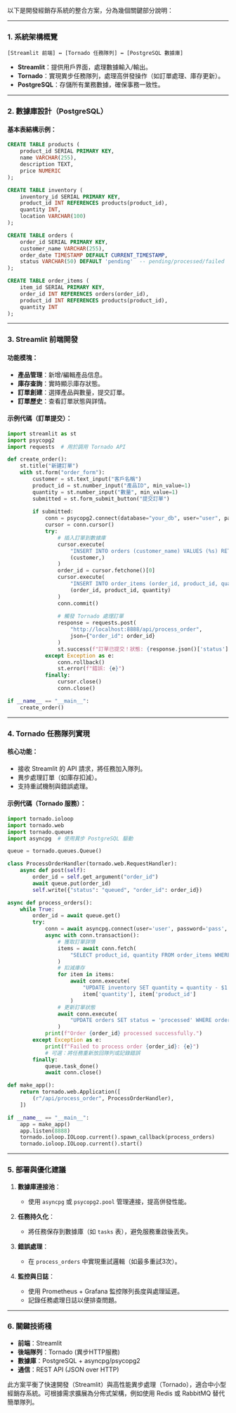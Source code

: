 以下是開發經銷存系統的整合方案，分為幾個關鍵部分說明：

---

### **1. 系統架構概覽**
```
[Streamlit 前端] ↔ [Tornado 任務隊列] ↔ [PostgreSQL 數據庫]
```
- **Streamlit**：提供用戶界面，處理數據輸入/輸出。
- **Tornado**：實現異步任務隊列，處理高併發操作（如訂單處理、庫存更新）。
- **PostgreSQL**：存儲所有業務數據，確保事務一致性。

---

### **2. 數據庫設計（PostgreSQL）**
#### 基本表結構示例：
```sql
CREATE TABLE products (
    product_id SERIAL PRIMARY KEY,
    name VARCHAR(255),
    description TEXT,
    price NUMERIC
);

CREATE TABLE inventory (
    inventory_id SERIAL PRIMARY KEY,
    product_id INT REFERENCES products(product_id),
    quantity INT,
    location VARCHAR(100)
);

CREATE TABLE orders (
    order_id SERIAL PRIMARY KEY,
    customer_name VARCHAR(255),
    order_date TIMESTAMP DEFAULT CURRENT_TIMESTAMP,
    status VARCHAR(50) DEFAULT 'pending'  -- pending/processed/failed
);

CREATE TABLE order_items (
    item_id SERIAL PRIMARY KEY,
    order_id INT REFERENCES orders(order_id),
    product_id INT REFERENCES products(product_id),
    quantity INT
);
```

---

### **3. Streamlit 前端開發**
#### 功能模塊：
- **產品管理**：新增/編輯產品信息。
- **庫存查詢**：實時顯示庫存狀態。
- **訂單創建**：選擇產品與數量，提交訂單。
- **訂單歷史**：查看訂單狀態與詳情。

#### 示例代碼（訂單提交）：
```python
import streamlit as st
import psycopg2
import requests  # 用於調用 Tornado API

def create_order():
    st.title("新建訂單")
    with st.form("order_form"):
        customer = st.text_input("客戶名稱")
        product_id = st.number_input("產品ID", min_value=1)
        quantity = st.number_input("數量", min_value=1)
        submitted = st.form_submit_button("提交訂單")
        
        if submitted:
            conn = psycopg2.connect(database="your_db", user="user", password="pass", host="localhost")
            cursor = conn.cursor()
            try:
                # 插入訂單到數據庫
                cursor.execute(
                    "INSERT INTO orders (customer_name) VALUES (%s) RETURNING order_id",
                    (customer,)
                )
                order_id = cursor.fetchone()[0]
                cursor.execute(
                    "INSERT INTO order_items (order_id, product_id, quantity) VALUES (%s, %s, %s)",
                    (order_id, product_id, quantity)
                )
                conn.commit()
                
                # 觸發 Tornado 處理訂單
                response = requests.post(
                    "http://localhost:8888/api/process_order",
                    json={"order_id": order_id}
                )
                st.success(f"訂單已提交！狀態: {response.json()['status']}")
            except Exception as e:
                conn.rollback()
                st.error(f"錯誤: {e}")
            finally:
                cursor.close()
                conn.close()

if __name__ == "__main__":
    create_order()
```

---

### **4. Tornado 任務隊列實現**
#### 核心功能：
- 接收 Streamlit 的 API 請求，將任務加入隊列。
- 異步處理訂單（如庫存扣減）。
- 支持重試機制與錯誤處理。

#### 示例代碼（Tornado 服務）：
```python
import tornado.ioloop
import tornado.web
import tornado.queues
import asyncpg  # 使用異步 PostgreSQL 驅動

queue = tornado.queues.Queue()

class ProcessOrderHandler(tornado.web.RequestHandler):
    async def post(self):
        order_id = self.get_argument("order_id")
        await queue.put(order_id)
        self.write({"status": "queued", "order_id": order_id})

async def process_orders():
    while True:
        order_id = await queue.get()
        try:
            conn = await asyncpg.connect(user='user', password='pass', database='your_db', host='localhost')
            async with conn.transaction():
                # 獲取訂單詳情
                items = await conn.fetch(
                    "SELECT product_id, quantity FROM order_items WHERE order_id = $1", order_id
                )
                # 扣減庫存
                for item in items:
                    await conn.execute(
                        "UPDATE inventory SET quantity = quantity - $1 WHERE product_id = $2",
                        item['quantity'], item['product_id']
                    )
                # 更新訂單狀態
                await conn.execute(
                    "UPDATE orders SET status = 'processed' WHERE order_id = $1", order_id
                )
            print(f"Order {order_id} processed successfully.")
        except Exception as e:
            print(f"Failed to process order {order_id}: {e}")
            # 可選：將任務重新放回隊列或記錄錯誤
        finally:
            queue.task_done()
            await conn.close()

def make_app():
    return tornado.web.Application([
        (r"/api/process_order", ProcessOrderHandler),
    ])

if __name__ == "__main__":
    app = make_app()
    app.listen(8888)
    tornado.ioloop.IOLoop.current().spawn_callback(process_orders)
    tornado.ioloop.IOLoop.current().start()
```

---

### **5. 部署與優化建議**
1. **數據庫連接池**：
   - 使用 `asyncpg` 或 `psycopg2.pool` 管理連接，提高併發性能。

2. **任務持久化**：
   - 將任務保存到數據庫（如 `tasks` 表），避免服務重啟後丟失。

3. **錯誤處理**：
   - 在 `process_orders` 中實現重試邏輯（如最多重試3次）。

4. **監控與日誌**：
   - 使用 Prometheus + Grafana 監控隊列長度與處理延遲。
   - 記錄任務處理日誌以便排查問題。

---

### **6. 關鍵技術棧**
- **前端**：Streamlit
- **後端隊列**：Tornado (異步HTTP服務)
- **數據庫**：PostgreSQL + asyncpg/psycopg2
- **通信**：REST API (JSON over HTTP)

此方案平衡了快速開發（Streamlit）與高性能異步處理（Tornado），適合中小型經銷存系統。可根據需求擴展為分佈式架構，例如使用 Redis 或 RabbitMQ 替代簡單隊列。